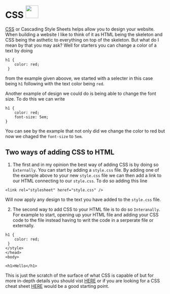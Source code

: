 # CSS <img src="https://img.icons8.com/external-flaticons-lineal-color-flat-icons/344/external-css-computer-science-flaticons-lineal-color-flat-icons-2.png" width="40" height="40">
[CSS](https://developer.mozilla.org/en-US/docs/Learn/CSS/First_steps/What_is_CSS) or Cascading Style Sheets helps allow you to design your website. When building a website I like to think of it as HTML being the skeleton and CSS being the asthetic to everything on top of the skeleton. But what do I mean by that you may ask? Well for starters you can change a color of a text by doing  

```
h1 {  
    color: red;
 }

```  

from the example given aboove, we started with a selecter in this case being `h1` following with the text color being `red`.  

Another example of design we could do is being able to change the font size. To do this we can write

```
h1 {
    color: red;
    font-size: 5em;
}

```

You can see by the example that not only did we change the color to red but now we chaged the `font-size` to `5em`.

## Two ways of adding CSS to HTML

1) The first and in my opinion the best way of adding CSS is by doing so `Externally`. You can start by adding a `style.css` file. By adding one of the example above to your new `style.css` file we can then add a link to our HTML connecting to our `style.css`. To do so adding this line  

```
<link rel="stylesheet" heref="style.css" />

```  

Will now apply any design to the text you have added to the `style.css` file.

2) The second way to add CSS to your HTML file is to do so `Interanally`. For example to start, opening up your HTML file and adding your CSS code to the file instead having to writ the code in a serperate file or externally.  

```
h1 {  
    color: red;
 }
</style>
</head>
<body>

<h1>Hello</h1>

```  

This is just the scratch of the surface of what CSS is capable of but for more in-depth details you should vist [HERE](https://developer.mozilla.org/en-US/docs/Learn/CSS/First_steps/What_is_CSS) or if you are looking for a CSS cheat sheet [HERE](https://htmlcheatsheet.com/css/) would be a good starting point.